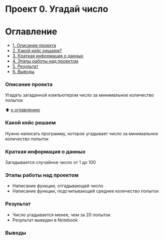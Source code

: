 # Проект 0. Угадай число

# Оглавление
* [1. Описание проекта](https://github.com/vkimich/sf_data_science/tree/main/project_0/README.md#Описание-проекта)
* [2. Какой кейс решаем?](https://github.com/vkimich/sf_data_science/tree/main/project_0/README.md#Какой-кейс-решаем)
* [3. Краткая информация о данных](https://github.com/vkimich/sf_data_science/tree/main/project_0/README.md#Краткая-информация-о-данных)
* [4. Этапы работы над проектом](https://github.com/vkimich/sf_data_science/tree/main/project_0/README.md#Этапы-работы-над-проектом)
* [5. Результат](https://github.com/vkimich/sf_data_science/tree/main/project_0/README.md#Результат)
* [6. Выводы](https://github.com/vkimich/sf_data_science/tree/main/project_0/README.md#Выводы)

### Описание проекта
Угадать загаданной компьютером число за минимальное количество попыток

:arrow_up: [к оглавлению](https://github.com/vkimich/sf_data_science/tree/main/project_0/README.md#Оглавление)

### Какой кейс решаем
Нужно написать программу, которое угадывает число за минимальное количество попыток

### Краткая информация о данных
Загадывается случайное число от 1 до 100

### Этапы работы над проектом
* Написание функции, отгадывающей число
* Написание функции, подсчитывающей среднее количество попыток

### Результат
* Число угадывается менее, чем за 20 попыток
* Результат выведен в Notebook

### Выводы